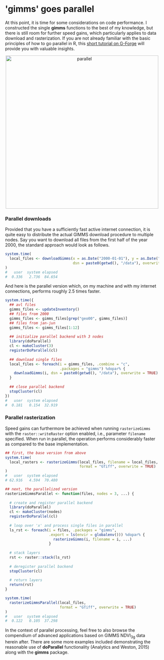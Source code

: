 
# 'gimms' goes parallel

At this point, it is time for some considerations on code performance. I constructed the single **gimms** functions to the best of my knowledge, but there is still room for further speed gains, which particularly applies to data download and rasterization. If you are not already familiar with the basic principles of how to go parallel in R, this [short tutorial on G-Forge](http://gforge.se/2015/02/how-to-go-parallel-in-r-basics-tips/) will provide you with valuable insights.

<center>
  <img src="https://i2.wp.com/gforge.se/wp-content/uploads/2015/02/Horse_power_smudge_9000.jpg" alt="parallel" style="width: 500px;"/>
</center>

### Parallel downloads

Provided that you have a sufficiently fast active internet connection, it is quite easy to distribute the actual GIMMS download procedure to multiple nodes. Say you want to download all files from the first half of the year 2000, the standard approach would look as follows. 


```r
system.time(
  local_files <- downloadGimms(x = as.Date("2000-01-01"), y = as.Date("2000-06-30"), 
                               dsn = paste0(getwd(), "/data"), overwrite = TRUE)
)
#   user  system elapsed 
#  0.336   2.736  84.654 
```

And here is the parallel version which, on my machine and with my internet connections, performs roughly 2.5 times faster.


```r
system.time({
  ## avl files
  gimms_files <- updateInventory()
  ## files from 2000
  gimms_files <- gimms_files[grep("geo00", gimms_files)]
  ## files from jan-jun
  gimms_files <- gimms_files[1:12]
  
  ## initialize parallel backend with 3 nodes
  library(doParallel)
  cl <- makeCluster(3)
  registerDoParallel(cl)
  
  ## download single files
  local_files <- foreach(i = gimms_files, .combine = "c", 
                         .packages = "gimms") %dopar% {
    downloadGimms(i, dsn = paste0(getwd(), "/data"), overwrite = TRUE)
  }
  
  ## close parallel backend
  stopCluster(cl)
})
#   user  system elapsed 
#  0.181   0.154  32.919 
```

### Parallel rasterization
Speed gains can furthermore be achieved when running `rasterizeGimms` with the `raster::writeRaster` option enabled, i.e., parameter `filename` specified. When run in parallel, the operation performs considerably faster as compared to the base implementation. 


```r
## first, the base version from above
system.time(
  local_rasters <- rasterizeGimms(local_files, filename = local_files, 
                                  format = "GTiff", overwrite = TRUE)
)
#   user  system elapsed 
# 62.916   4.594  70.480 

## next, the parallelized version
rasterizeGimmsParallel <- function(files, nodes = 3, ...) {
  
  # create and register parallel backend
  library(doParallel)
  cl <- makeCluster(nodes)
  registerDoParallel(cl)
  
  # loop over 'x' and process single files in parallel
  ls_rst <- foreach(i = files, .packages = "gimms", 
                    .export = ls(envir = globalenv())) %dopar% {
                      rasterizeGimms(i, filename = i, ...)
                    }
  
  # stack layers
  rst <- raster::stack(ls_rst)
  
  # deregister parallel backend
  stopCluster(cl)
  
  # return layers
  return(rst)
}

system.time(
  rasterizeGimmsParallel(local_files, 
                         format = "GTiff", overwrite = TRUE)
)
#   user  system elapsed 
#  0.122   0.105  37.298
```

In the context of parallel processing, feel free to also browse the compendium of advanced applications based on GIMMS NDVI<sub>3g</sub> data herein after. There are some more examples included demonstrating the reasonable use of **doParallel** functionality (Analytics and Weston, 2015) along with the **gimms** package.


